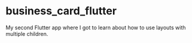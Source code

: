 # business_card_flutter
My second Flutter app where I got to learn about how to use layouts with multiple children. 
